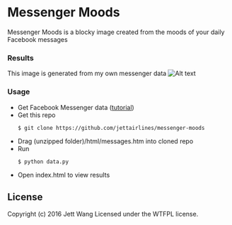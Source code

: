 # Messenger Moods
Messenger Moods is a blocky image created from the moods of your daily Facebook messages

### Results
This image is generated from my own messenger data
![Alt text](http://hecollision.weebly.com/uploads/1/9/4/3/19439747/8698440_orig.png)

### Usage
- Get Facebook Messenger data ([tutorial])
- Get this repo
    ```
    $ git clone https://github.com/jettairlines/messenger-moods
    ```
- Drag (unzipped folder)/html/messages.htm into cloned repo
- Run
    ```
    $ python data.py
    ```
- Open index.html to view results

License
----

Copyright (c) 2016 Jett Wang Licensed under the WTFPL license.

[tutorial]: jettairlines.github.io
